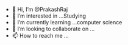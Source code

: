 - 👋 Hi, I’m @PrakashRaj
- 👀 I’m interested in ...Studying 
- 🌱 I’m currently learning ...computer science 
- 💞️ I’m looking to collaborate on ...
- 📫 How to reach me ...

<!---
PrakashRaja03/PrakashRaja03 is a ✨ special ✨ repository because its `README.md` (this file) appears on your GitHub profile.
You can click the Preview link to take a look at your changes.
--->

